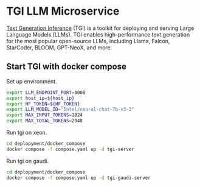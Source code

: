 # TGI LLM Microservice

[Text Generation Inference](https://github.com/huggingface/text-generation-inference) (TGI) is a toolkit for deploying and serving Large Language Models (LLMs). TGI enables high-performance text generation for the most popular open-source LLMs, including Llama, Falcon, StarCoder, BLOOM, GPT-NeoX, and more.

## Start TGI with docker compose

Set up environment.

```bash
export LLM_ENDPOINT_PORT=8008
export host_ip=${host_ip}
export HF_TOKEN=${HF_TOKEN}
export LLM_MODEL_ID="Intel/neural-chat-7b-v3-3"
export MAX_INPUT_TOKENS=1024
export MAX_TOTAL_TOKENS=2048
```

Run tgi on xeon.

```bash
cd deplopyment/docker_compose
docker compose -f compose.yaml up -d tgi-server
```

Run tgi on gaudi.

```bash
cd deplopyment/docker_compose
docker compose -f compose.yaml up -d tgi-gaudi-server
```
